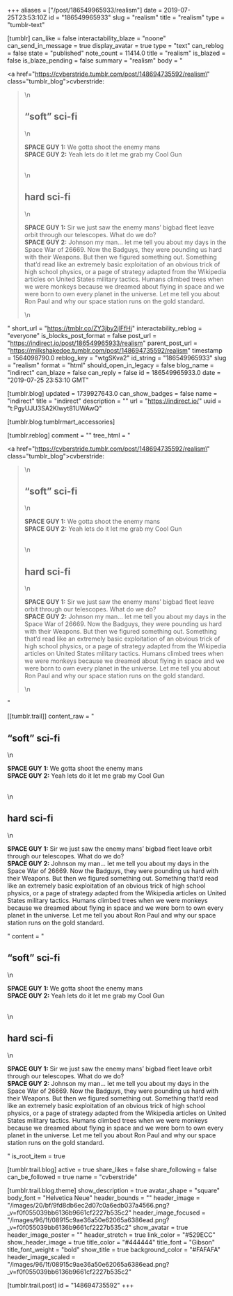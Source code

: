 +++
aliases = ["/post/186549965933/realism"]
date = 2019-07-25T23:53:10Z
id = "186549965933"
slug = "realism"
title = "realism"
type = "tumblr-text"

[tumblr]
can_like = false
interactability_blaze = "noone"
can_send_in_message = true
display_avatar = true
type = "text"
can_reblog = false
state = "published"
note_count = 11414.0
title = "realism"
is_blazed = false
is_blaze_pending = false
summary = "realism"
body = "<p><a href=\"https://cvberstride.tumblr.com/post/148694735592/realism\" class=\"tumblr_blog\">cvberstride</a>:</p><blockquote>\n<h2>“soft” sci-fi</h2>\n<p><b>SPACE GUY 1:</b> We gotta shoot the enemy mans<b><br/>SPACE GUY 2:</b> Yeah lets do it let me grab my Cool Gun<br/><br/></p>\n<h2>hard sci-fi</h2>\n<p><b>SPACE GUY 1:</b> Sir we just saw the enemy mans’ bigbad fleet leave orbit through our telescopes. What do we do?<br/><b>SPACE GUY 2:</b> Johnson my man… let me tell you about my days in the Space War of 26669. Now the Badguys, they were pounding us hard with their Weapons. But then we figured something out. Something that’d read like an extremely basic exploitation of an obvious trick of high school physics, or a page of strategy adapted from the Wikipedia articles on United States military tactics. Humans climbed trees when we were monkeys because we dreamed about flying in space and we were born to own every planet in the universe. Let me tell you about Ron Paul and why our space station runs on the gold standard.<br/></p>\n</blockquote>"
short_url = "https://tmblr.co/ZY3jby2jlFfHj"
interactability_reblog = "everyone"
is_blocks_post_format = false
post_url = "https://indirect.io/post/186549965933/realism"
parent_post_url = "https://milkshakedoe.tumblr.com/post/148694735592/realism"
timestamp = 1564098790.0
reblog_key = "wtgSKva2"
id_string = "186549965933"
slug = "realism"
format = "html"
should_open_in_legacy = false
blog_name = "indirect"
can_blaze = false
can_reply = false
id = 186549965933.0
date = "2019-07-25 23:53:10 GMT"

[tumblr.blog]
updated = 1739927643.0
can_show_badges = false
name = "indirect"
title = "indirect"
description = ""
url = "https://indirect.io/"
uuid = "t:PgyUJU3SA2Klwyt81UWAwQ"

[tumblr.blog.tumblrmart_accessories]

[tumblr.reblog]
comment = ""
tree_html = "<p><a href=\"https://cvberstride.tumblr.com/post/148694735592/realism\" class=\"tumblr_blog\">cvberstride</a>:</p><blockquote>\n<h2>“soft” sci-fi</h2>\n<p><b>SPACE GUY 1:</b> We gotta shoot the enemy mans<b><br>SPACE GUY 2:</b> Yeah lets do it let me grab my Cool Gun<br><br></p>\n<h2>hard sci-fi</h2>\n<p><b>SPACE GUY 1:</b> Sir we just saw the enemy mans’ bigbad fleet leave orbit through our telescopes. What do we do?<br><b>SPACE GUY 2:</b> Johnson my man… let me tell you about my days in the Space War of 26669. Now the Badguys, they were pounding us hard with their Weapons. But then we figured something out. Something that’d read like an extremely basic exploitation of an obvious trick of high school physics, or a page of strategy adapted from the Wikipedia articles on United States military tactics. Humans climbed trees when we were monkeys because we dreamed about flying in space and we were born to own every planet in the universe. Let me tell you about Ron Paul and why our space station runs on the gold standard.<br></p>\n</blockquote>"

[[tumblr.trail]]
content_raw = "<p><h2>“soft” sci-fi</h2>\n<p><b>SPACE GUY 1:</b> We gotta shoot the enemy mans<b><br>SPACE GUY 2:</b> Yeah lets do it let me grab my Cool Gun<br><br></p>\n<h2>hard sci-fi</h2>\n<p><b>SPACE GUY 1:</b> Sir we just saw the enemy mans’ bigbad fleet leave orbit through our telescopes. What do we do?<br><b>SPACE GUY 2:</b> Johnson my man… let me tell you about my days in the Space War of 26669. Now the Badguys, they were pounding us hard with their Weapons. But then we figured something out. Something that’d read like an extremely basic exploitation of an obvious trick of high school physics, or a page of strategy adapted from the Wikipedia articles on United States military tactics. Humans climbed trees when we were monkeys because we dreamed about flying in space and we were born to own every planet in the universe. Let me tell you about Ron Paul and why our space station runs on the gold standard.<br></p></p>"
content = "<p><h2>&ldquo;soft&rdquo; sci-fi</h2>\n<p><b>SPACE GUY 1:</b> We gotta shoot the enemy mans<b><br />SPACE GUY 2:</b> Yeah lets do it let me grab my Cool Gun<br /><br /></p>\n<h2>hard sci-fi</h2>\n<p><b>SPACE GUY 1:</b> Sir we just saw the enemy mans&rsquo; bigbad fleet leave orbit through our telescopes. What do we do?<br /><b>SPACE GUY 2:</b> Johnson my man&hellip; let me tell you about my days in the Space War of 26669. Now the Badguys, they were pounding us hard with their Weapons. But then we figured something out. Something that&rsquo;d read like an extremely basic exploitation of an obvious trick of high school physics, or a page of strategy adapted from the Wikipedia articles on United States military tactics. Humans climbed trees when we were monkeys because we dreamed about flying in space and we were born to own every planet in the universe. Let me tell you about Ron Paul and why our space station runs on the gold standard.<br /></p></p>"
is_root_item = true

[tumblr.trail.blog]
active = true
share_likes = false
share_following = false
can_be_followed = true
name = "cvberstride"

[tumblr.trail.blog.theme]
show_description = true
avatar_shape = "square"
body_font = "Helvetica Neue"
header_bounds = ""
header_image = "/images/20/bf/9fd8db6ec2d07c0a6edb037a4566.png?_v=f0f055039bb6136b9661cf2227b535c2"
header_image_focused = "/images/96/1f/08915c9ae36a50e62065a6386ead.png?_v=f0f055039bb6136b9661cf2227b535c2"
show_avatar = true
header_image_poster = ""
header_stretch = true
link_color = "#529ECC"
show_header_image = true
title_color = "#444444"
title_font = "Gibson"
title_font_weight = "bold"
show_title = true
background_color = "#FAFAFA"
header_image_scaled = "/images/96/1f/08915c9ae36a50e62065a6386ead.png?_v=f0f055039bb6136b9661cf2227b535c2"

[tumblr.trail.post]
id = "148694735592"
+++
